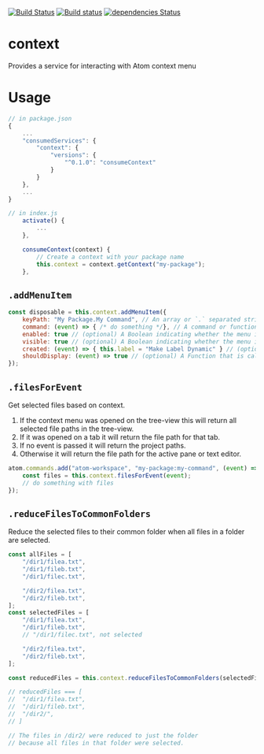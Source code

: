 [![Build Status](https://travis-ci.com/UziTech/context.svg?branch=master)](https://travis-ci.com/UziTech/context)
[![Build status](https://ci.appveyor.com/api/projects/status/al1i62866nj16e6m/branch/master?svg=true)](https://ci.appveyor.com/project/UziTech/context)
[![dependencies Status](https://david-dm.org/UziTech/context/status.svg)](https://david-dm.org/UziTech/context)

# context

Provides a service for interacting with Atom context menu

# Usage

```js
// in package.json
{
	...
	"consumedServices": {
		"context": {
			"versions": {
				"^0.1.0": "consumeContext"
			}
		}
	},
	...
}
```

```js
// in index.js
	activate() {
		...
	},

	consumeContext(context) {
		// Create a context with your package name
		this.context = context.getContext("my-package");
	},
```

## `.addMenuItem`

```js
const disposable = this.context.addMenuItem({
	keyPath: "My Package.My Command", // An array or `.` separated string of labels.
	command: (event) => { /* do something */}, // A command or function to call when the menu item is clicked.
	enabled: true // (optional) A Boolean indicating whether the menu item should be clickable. Disabled menu items typically appear grayed out. Defaults to true.
	visible: true // (optional) A Boolean indicating whether the menu item should appear in the menu. Defaults to true.
	created: (event) => { this.label = "Make Label Dynamic" } // (optional) A Function that is called on the item each time a context menu is created via a right click. You can assign properties to this to dynamically compute the command, label, etc.
	shouldDisplay: (event) => true // (optional) A Function that is called to determine whether to display this item on a given context menu deployment.
});
```

## `.filesForEvent`

Get selected files based on context.
1. If the context menu was opened on the tree-view this will return all selected file paths in the tree-view.
2. If it was opened on a tab it will return the file path for that tab.
3. If no event is passed it will return the project paths.
4. Otherwise it will return the file path for the active pane or text editor.

```js
atom.commands.add("atom-workspace", "my-package:my-command", (event) => {
	const files = this.context.filesForEvent(event);
	// do something with files
});
```

## `.reduceFilesToCommonFolders`

Reduce the selected files to their common folder when all files in a folder are selected.

```js
const allFiles = [
	"/dir1/filea.txt",
	"/dir1/fileb.txt",
	"/dir1/filec.txt",

	"/dir2/filea.txt",
	"/dir2/fileb.txt",
];
const selectedFiles = [
	"/dir1/filea.txt",
	"/dir1/fileb.txt",
	// "/dir1/filec.txt", not selected

	"/dir2/filea.txt",
	"/dir2/fileb.txt",
];

const reducedFiles = this.context.reduceFilesToCommonFolders(selectedFiles, allFiles);

// reducedFiles === [
// 	"/dir1/filea.txt",
// 	"/dir1/fileb.txt",
// 	"/dir2/",
// ]

// The files in /dir2/ were reduced to just the folder
// because all files in that folder were selected.
```
